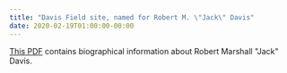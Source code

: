 ```yaml
---
title: "Davis Field site, named for Robert M. \"Jack\" Davis"
date: 2020-02-19T01:00:00-00:00
---
```


[This PDF](Davis_Field.pdf) contains biographical information about Robert Marshall "Jack" Davis.